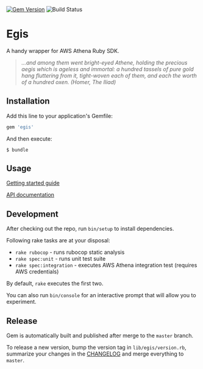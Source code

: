 [![Gem Version](https://badge.fury.io/rb/egis.svg)](https://badge.fury.io/rb/egis)
![Build Status](https://github.com/u2i/egis/workflows/Build/badge.svg?branch=master)

# Egis

A handy wrapper for AWS Athena Ruby SDK.

>*...and among them went bright-eyed Athene, holding the precious aegis which is ageless and immortal:
> a hundred tassels of pure gold hang fluttering from it, tight-woven each of them,
> and each the worth of a hundred oxen. (Homer, The Iliad)*


## Installation

Add this line to your application's Gemfile:

```ruby
gem 'egis'
```

And then execute:

    $ bundle


## Usage

[Getting started guide](https://u2i.github.io/egis/file.GETTING_STARTED.html)

[API documentation](https://u2i.github.io/egis/Egis/Client.html)

## Development

After checking out the repo, run `bin/setup` to install dependencies.

Following rake tasks are at your disposal:
- `rake rubocop` - runs rubocop static analysis
- `rake spec:unit` - runs unit test suite
- `rake spec:integration` - executes AWS Athena integration test (requires AWS credentials)

By default, `rake` executes the first two.

You can also run `bin/console` for an interactive prompt that will allow you to experiment.


## Release

Gem is automatically built and published after merge to the `master` branch.

To release a new version, bump the version tag in `lib/egis/version.rb`,
summarize your changes in the [CHANGELOG](/docs/CHANGELOG.md) and merge everything to `master`.
